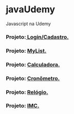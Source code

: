 # javaUdemy
 Javascript na Udemy

<h3>Projeto:<a href="https://sylu4n.github.io/javaUdemy/exercicios/Login%20e%20Cadastro/" target="_blank"> Login/Cadastro.</a></h3>

<h3>Projeto: <a href="https://sylu4n.github.io/javaUdemy/exercicios/Lista/index.htmll">MyList.</a></h3>

<h3>Projeto: <a href="https://sylu4n.github.io/javaUdemy/exercicios/Calculadora/index.html">Calculadora.</a></h3>

<h3>Projeto: <a href="https://sylu4n.github.io/javaUdemy/exercicios/Cronometro/index.html">Cronômetro.</a></h3>

<h3>Projeto: <a href="https://sylu4n.github.io/javaUdemy/exercicios/Relogio/index.html">Relógio.</a></h3>

<h3>Projeto: <a href="https://sylu4n.github.io/javaUdemy/exercicios/IMC/index.html">IMC.</a></h3>

